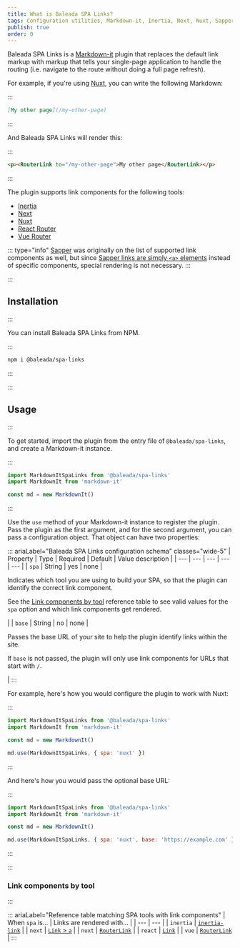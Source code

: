 ```yaml
---
title: What is Baleada SPA Links?
tags: Configuration utilities, Markdown-it, Inertia, Next, Nuxt, Sapper, React, Vue, Svelte
publish: true
order: 0
---
```


Baleada SPA Links is a [Markdown-it](https://markdown-it.github.io/) plugin that replaces the default link markup with markup that tells your single-page application to handle the routing (i.e. navigate to the route without doing a full page refresh).

For example, if you're using [Nuxt](https://nuxtjs.org), you can write the following Markdown:

:::
```md
[My other page](/my-other-page)
```
:::

And Baleada SPA Links will render this:

:::
```html
<p><RouterLink to="/my-other-page">My other page</RouterLink></p>
```
:::

The plugin supports link components for the following tools:
- [Inertia](https://inertiajs.com)
- [Next](https://nextjs.org)
- [Nuxt](https://nuxtjs.org)
- [React Router](https://reacttraining.com/react-router/)
- [Vue Router](https://router.vuejs.org/)

::: type="info"
[Sapper](https://sapper.svelte.dev) was originally on the list of supported link components as well, but since [Sapper links are simply `<a>` elements](https://sapper.svelte.dev/docs#Comparison_with_Next_js) instead of specific components, special rendering is not necessary.
:::


:::
## Installation
:::

You can install Baleada SPA Links from NPM.

:::
```bash
npm i @baleada/spa-links
```
:::


:::
## Usage
:::

To get started, import the plugin from the entry file of `@baleada/spa-links`, and create a Markdown-it instance.

:::
```js
import MarkdownItSpaLinks from '@baleada/spa-links'
import MarkdownIt from 'markdown-it'

const md = new MarkdownIt()
```
:::

Use the `use` method of your Markdown-it instance to register the plugin. Pass the plugin as the first argument, and for the second argument, you can pass a configuration object. That object can have two properties:

::: ariaLabel="Baleada SPA Links configuration schema" classes="wide-5"
| Property | Type | Required | Default | Value description |
| --- | --- | --- | --- | --- |
| `spa` | String | yes | none | <p>Indicates which tool you are using to build your SPA, so that the plugin can identify the correct link component.</p><p>See the [Link components by tool](#Link-components-by-tool) reference table to see valid values for the `spa` option and which link components get rendered.</p> |
| `base` | String | no | none | <p>Passes the base URL of your site to help the plugin identify links within the site.</p><p>If `base` is not passed, the plugin will only use link components for URLs that start with `/`.</p> |
:::

For example, here's how you would configure the plugin to work with Nuxt:

:::
```js
import MarkdownItSpaLinks from '@baleada/spa-links'
import MarkdownIt from 'markdown-it'

const md = new MarkdownIt()

md.use(MarkdownItSpaLinks, { spa: 'nuxt' })
```
:::

And here's how you would pass the optional base URL:

:::
```js
import MarkdownItSpaLinks from '@baleada/spa-links'
import MarkdownIt from 'markdown-it'

const md = new MarkdownIt()

md.use(MarkdownItSpaLinks, { spa: 'nuxt', base: 'https://example.com' })
```
:::


:::
### Link components by tool
:::

::: ariaLabel="Reference table matching SPA tools with link components"
| When `spa` is... | Links are rendered with... |
| --- | --- |
| `inertia` | [`inertia-link`](https://inertiajs.com/links#top) |
| `next` | [`Link` > `a`](https://nextjs.org/docs#with-link) |
| `nuxt` | [`RouterLink`](https://nuxtjs.org/api/components-nuxt-link#the-lt-nuxt-link-gt-component) |
| `react` | [`Link`](https://reacttraining.com/react-router/web/api/Link) |
| `vue` | [`RouterLink`](https://router.vuejs.org/api/#router-link) |
:::

